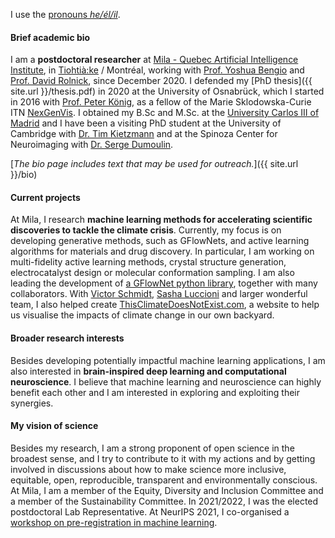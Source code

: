I use the [pronouns _he/él/il_](http://pronoun.is/he).

#### Brief academic bio
I am a **postdoctoral researcher** at [Mila - Quebec Artificial Intelligence Institute](https://mila.quebec/), in [Tiohtià:ke](https://www.concordia.ca/indigenous/resources/territorial-acknowledgement.html) / Montréal, working with [Prof. Yoshua Bengio](https://yoshuabengio.org/) and [Prof. David Rolnick](https://davidrolnick.com/), since December 2020. I defended my [PhD thesis]({{ site.url }}/thesis.pdf) in 2020 at the University of Osnabrück, which I started in 2016 with [Prof. Peter König](https://portal.ikw.uni-osnabrueck.de/~NBP/PeterKoenig.html), as a fellow of the Marie Sklodowska-Curie ITN [NexGenVis](https://www.nextgenvis.eu). I obtained my B.Sc and M.Sc. at the [University Carlos III of Madrid](https://www.uc3m.es/Home) and I have been a visiting PhD student at the University of Cambridge with [Dr. Tim Kietzmann](http://www.timkietzmann.de/) and at the Spinoza Center for Neuroimaging with [Dr. Serge Dumoulin](http://www.spinozacentre.nl/dumoulin/).

[_The bio page includes text that may be used for outreach._]({{ site.url }}/bio)

#### Current projects
At Mila, I research **machine learning methods for accelerating scientific discoveries to tackle the climate crisis**. Currently, my focus is on developing generative methods, such as GFlowNets, and active learning algorithms for materials and drug discovery. In particular, I am working on multi-fidelity active learning methods, crystal structure generation, electrocatalyst design or molecular conformation sampling. I am also leading the development of [a GFlowNet python library](https://github.com/alexhernandezgarcia/gflownet), together with many collaborators. With [Victor Schmidt](https://vict0rs.ch/), [Sasha Luccioni](https://www.sashaluccioni.com/) and larger wonderful team, I also helped create [ThisClimateDoesNotExist.com](https://thisclimatedoesnotexist.com/), a website to help us visualise the impacts of climate change in our own backyard. 

#### Broader research interests 
Besides developing potentially impactful machine learning applications, I am also interested in **brain-inspired deep learning and computational neuroscience**. I believe that machine learning and neuroscience can highly benefit each other and I am interested in exploring and exploiting their synergies.

#### My vision of science
Besides my research, I am a strong proponent of open science in the broadest sense, and I try to contribute to it with my actions and by getting involved in discussions about how to make science more inclusive, equitable, open, reproducible, transparent and environmentally conscious. At Mila, I am a member of the Equity, Diversity and Inclusion Committee and a member of the Sustainability Committee. In 2021/2022, I was the elected postdoctoral Lab Representative. At NeurIPS 2021, I co-organised a [workshop on pre-registration in machine learning](https://preregister.science/). 
